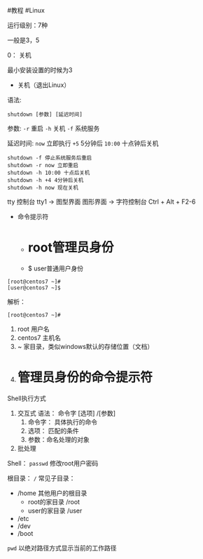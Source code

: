 #教程 #Linux

运行级别：7种

一般是3，5

0： 关机

最小安装设置的时候为3

- 关机（退出Linux）

语法:

```
shutdown [参数] [延迟时间]
```

参数:
`-r` 重启
`-h` 关机
`-f` 系统服务

延迟时间:
`now` 立即执行
`+5`  5分钟后
`10:00` 十点钟后关机

```Shell
shutdown -f 停止系统服务后重启
shutdown -r now 立即重启
shutdown -h 10:00 十点后关机
shutdown -h +4 4分钟后关机
shutdown -h now 现在关机
```

tty 控制台
tty1 -> 图型界面
图形界面 -> 字符控制台 Ctrl + Alt + F2-6

- 命令提示符
    -  # root管理员身份
    - $ user普通用户身份

```shell
[root@centos7 ~]# 
[user@centos7 ~]$ 
```

解析：

```shell
[root@centos7 ~]# 
```

1. root 用户名
2. centos7 主机名
3. ~  家目录，类似windows默认的存储位置（文档）
4. # 管理员身份的命令提示符

Shell执行方式

1. 交互式
   语法： 命令字 [选项]   /[参数]
    1. 命令字： 具体执行的命令
    2. 选项： 匹配的条件
    3. 参数：命名处理的对象
2. 批处理

Shell：
`passwd`  修改root用户密码

根目录： `/`
常见子目录：

- /home 其他用户的根目录
    - root的家目录 /root
    - user的家目录 /user
- /etc
- /dev
- /boot

`pwd` 以绝对路径方式显示当前的工作路径